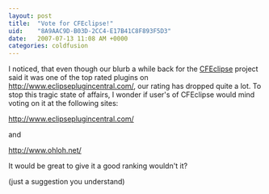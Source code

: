 ```yaml
---
layout: post
title:  "Vote for CFEclipse!"
uid:	"8A9AAC9D-B03D-2CC4-E17B41C8F893F5D3"
date:   2007-07-13 11:08 AM +0000
categories: coldfusion
---
```

I noticed, that even though our blurb a while back for the <a href="http://www.cfeclipse.org/" title="CFEclipse: The ColdFusion IDE for Eclipse">CFEclipse</a> project said it was one of the top rated plugins on http://www.eclipseplugincentral.com/, our rating has dropped quite a lot. To stop this tragic state of affairs, I wonder if user's of CFEclipse would mind voting on it at the following sites:


<a href="http://www.eclipseplugincentral.com/Web_Links-index-req-viewlink-cid-175.html" title="Eclipse Plugin Central :: Eclipse plugin resource center and marketplace for Eclipse and Plugin Ecosystem">http://www.eclipseplugincentral.com/</a>

and

<a href="http://www.ohloh.net/projects/5939" title="CFEclipse - Ohloh, the open source network">http://www.ohloh.net/</a>

It would be great to give it a good ranking wouldn't it?


(just a suggestion you understand)